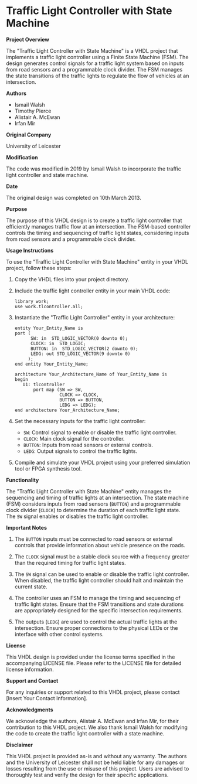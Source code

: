 # Traffic Light Controller with State Machine

**Project Overview**

The "Traffic Light Controller with State Machine" is a VHDL project that implements a traffic light controller using a Finite State Machine (FSM). The design generates control signals for a traffic light system based on inputs from road sensors and a programmable clock divider. The FSM manages the state transitions of the traffic lights to regulate the flow of vehicles at an intersection.

**Authors**

- Ismail Walsh
- Timothy Pierce
- Alistair A. McEwan
- Irfan Mir

**Original Company**

University of Leicester

**Modification**

The code was modified in 2019 by Ismail Walsh to incorporate the traffic light controller and state machine.

**Date**

The original design was completed on 10th March 2013.

**Purpose**

The purpose of this VHDL design is to create a traffic light controller that efficiently manages traffic flow at an intersection. The FSM-based controller controls the timing and sequencing of traffic light states, considering inputs from road sensors and a programmable clock divider.

**Usage Instructions**

To use the "Traffic Light Controller with State Machine" entity in your VHDL project, follow these steps:

1. Copy the VHDL files into your project directory.

2. Include the traffic light controller entity in your main VHDL code:
   ```
   library work;
   use work.tlcontroller.all;
   ```

3. Instantiate the "Traffic Light Controller" entity in your architecture:
   ```
   entity Your_Entity_Name is
   port (
         SW: in  STD_LOGIC_VECTOR(0 downto 0);
         CLOCK: in  STD_LOGIC;
         BUTTON: in  STD_LOGIC_VECTOR(2 downto 0);
         LEDG: out STD_LOGIC_VECTOR(9 downto 0)
        );
   end entity Your_Entity_Name;

   architecture Your_Architecture_Name of Your_Entity_Name is
   begin
      U1: tlcontroller
          port map (SW => SW,
                    CLOCK => CLOCK,
                    BUTTON => BUTTON,
                    LEDG => LEDG);
   end architecture Your_Architecture_Name;
   ```

4. Set the necessary inputs for the traffic light controller:
   - `SW`: Control signal to enable or disable the traffic light controller.
   - `CLOCK`: Main clock signal for the controller.
   - `BUTTON`: Inputs from road sensors or external controls.
   - `LEDG`: Output signals to control the traffic lights.

5. Compile and simulate your VHDL project using your preferred simulation tool or FPGA synthesis tool.

**Functionality**

The "Traffic Light Controller with State Machine" entity manages the sequencing and timing of traffic lights at an intersection. The state machine (FSM) considers inputs from road sensors (`BUTTON`) and a programmable clock divider (`CLOCK`) to determine the duration of each traffic light state. The `SW` signal enables or disables the traffic light controller.

**Important Notes**

1. The `BUTTON` inputs must be connected to road sensors or external controls that provide information about vehicle presence on the roads.

2. The `CLOCK` signal must be a stable clock source with a frequency greater than the required timing for traffic light states.

3. The `SW` signal can be used to enable or disable the traffic light controller. When disabled, the traffic light controller should halt and maintain the current state.

4. The controller uses an FSM to manage the timing and sequencing of traffic light states. Ensure that the FSM transitions and state durations are appropriately designed for the specific intersection requirements.

5. The outputs (`LEDG`) are used to control the actual traffic lights at the intersection. Ensure proper connections to the physical LEDs or the interface with other control systems.

**License**

This VHDL design is provided under the license terms specified in the accompanying LICENSE file. Please refer to the LICENSE file for detailed license information.

**Support and Contact**

For any inquiries or support related to this VHDL project, please contact [Insert Your Contact Information].

**Acknowledgments**

We acknowledge the authors, Alistair A. McEwan and Irfan Mir, for their contribution to this VHDL project. We also thank Ismail Walsh for modifying the code to create the traffic light controller with a state machine.

**Disclaimer**

This VHDL project is provided as-is and without any warranty. The authors and the University of Leicester shall not be held liable for any damages or losses resulting from the use or misuse of this project. Users are advised to thoroughly test and verify the design for their specific applications.
